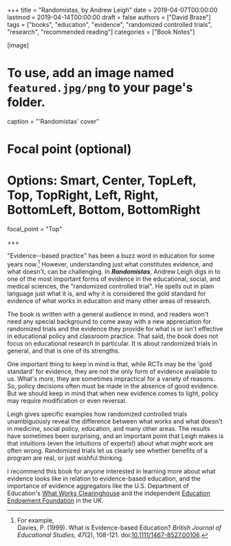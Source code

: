 +++
title = "Randomistas, by Andrew Leigh"
date = 2019-04-07T00:00:00
lastmod = 2019-04-14T00:00:00
draft = false
authors = ["David Braze"]
tags = ["books", "education", "evidence", "randomized controlled trials", "research", "recommended reading"]
categories = ["Book Notes"]

[image]
  # To use, add an image named `featured.jpg/png` to your page's folder.
  caption = "'Randomistas' cover"
  # Focal point (optional)
  # Options: Smart, Center, TopLeft, Top, TopRight, Left, Right, BottomLeft, Bottom, BottomRight
  focal_point = "Top"

+++

"Evidence--based practice" has been a buzz word in education for some years now.[^1] However, understanding just what constitutes evidence, and what doesn't, can be challenging. In ***Randomistas***, Andrew Leigh digs in to one of the most important forms of evidence in the educational, social, and medical sciences, the "randomized controlled trial". He spells out in plain language just what it is, and why it is considered the gold standard for evidence of what works in education and many other areas of research.

The book is written with a general audience in mind, and readers won't need any special background to come away with a new appreciation for randomized trials and the evidence they provide for what is or isn't effective in educational policy and classroom practice. That said, the book does not focus on educational research in particular. It is about randomized trials in general, and that is one of its strengths.

One important thing to keep in mind is that, while RCTs may be the 'gold standard' for evidence, they are not the only form of evidence available to us. What's more, they are sometimes impractical for a variety of reasons. So, policy decisions often must be made in the absence of good evidence. But we should keep in mind that when new evidence comes to light, policy may require modification or even reversal.

Leigh gives specific examples how randomized controlled trials unambiguously reveal the difference between what works and what doesn't in medicine, social policy, education, and many other areas. The results have sometimes been surprising, and an important point that Leigh makes is that intuitions (even the intuitions of experts!) about what *might* work are often wrong. Randomized trials let us clearly see whether benefits of a program are real, or just wishful thinking.

I recommend this book for anyone interested in learning more about what evidence looks like in relation to evidence-based education, and the importance of evidence aggregators like the U.S. Department of Education's [What Works Clearinghouse](https://ies.ed.gov/ncee/wwc/) and the independent [Education Endowment Foundation](https://educationendowmentfoundation.org.uk/) in the UK.


[^1]: For example, <br>Davies, P. (1999). What is Evidence-based
      Education? *British Journal of Educational Studies, 47*(2),
      108-121. doi:[10.1111/1467-8527.00106](https://dx.doi.org/10.1111/1467-8527.00106).
